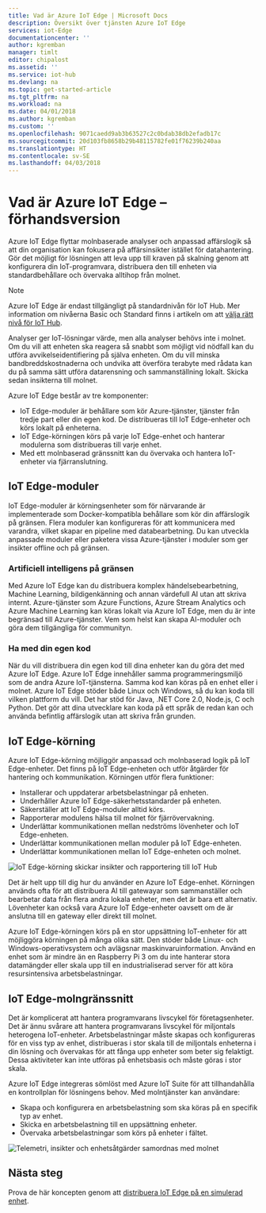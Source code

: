 ```yaml
---
title: Vad är Azure IoT Edge | Microsoft Docs
description: Översikt över tjänsten Azure IoT Edge
services: iot-Edge
documentationcenter: ''
author: kgremban
manager: timlt
editor: chipalost
ms.assetid: ''
ms.service: iot-hub
ms.devlang: na
ms.topic: get-started-article
ms.tgt_pltfrm: na
ms.workload: na
ms.date: 04/01/2018
ms.author: kgremban
ms.custom: ''
ms.openlocfilehash: 9071caedd9ab3b63527c2c0bdab38db2efadb17c
ms.sourcegitcommit: 20d103fb8658b29b48115782fe01f76239b240aa
ms.translationtype: HT
ms.contentlocale: sv-SE
ms.lasthandoff: 04/03/2018
---
```

# <a name="what-is-azure-iot-edge---preview"></a>Vad är Azure IoT Edge – förhandsversion

Azure IoT Edge flyttar molnbaserade analyser och anpassad affärslogik så att din organisation kan fokusera på affärsinsikter istället för datahantering. Gör det möjligt för lösningen att leva upp till kraven på skalning genom att konfigurera din IoT-programvara, distribuera den till enheten via standardbehållare och övervaka alltihop från molnet.

>[!NOTE]
>Azure IoT Edge är endast tillgängligt på standardnivån för IoT Hub. Mer information om nivåerna Basic och Standard finns i artikeln om att [välja rätt nivå för IoT Hub](../iot-hub/iot-hub-scaling.md).

Analyser ger IoT-lösningar värde, men alla analyser behövs inte i molnet. Om du vill att enheten ska reagera så snabbt som möjligt vid nödfall kan du utföra avvikelseidentifiering på själva enheten. Om du vill minska bandbreddskostnaderna och undvika att överföra terabyte med rådata kan du på samma sätt utföra datarensning och sammanställning lokalt. Skicka sedan insikterna till molnet. 

Azure IoT Edge består av tre komponenter:
* IoT Edge-moduler är behållare som kör Azure-tjänster, tjänster från tredje part eller din egen kod. De distribueras till IoT Edge-enheter och körs lokalt på enheterna. 
* IoT Edge-körningen körs på varje IoT Edge-enhet och hanterar modulerna som distribueras till varje enhet. 
* Med ett molnbaserad gränssnitt kan du övervaka och hantera IoT-enheter via fjärranslutning.

## <a name="iot-edge-modules"></a>IoT Edge-moduler

IoT Edge-moduler är körningsenheter som för närvarande är implementerade som Docker-kompatibla behållare som kör din affärslogik på gränsen. Flera moduler kan konfigureras för att kommunicera med varandra, vilket skapar en pipeline med databearbetning. Du kan utveckla anpassade moduler eller paketera vissa Azure-tjänster i moduler som ger insikter offline och på gränsen. 

### <a name="artificial-intelligence-on-the-edge"></a>Artificiell intelligens på gränsen

Med Azure IoT Edge kan du distribuera komplex händelsebearbetning, Machine Learning, bildigenkänning och annan värdefull AI utan att skriva internt. Azure-tjänster som Azure Functions, Azure Stream Analytics och Azure Machine Learning kan köras lokalt via Azure IoT Edge, men du är inte begränsad till Azure-tjänster. Vem som helst kan skapa AI-moduler och göra dem tillgängliga för communityn. 

### <a name="bring-your-own-code"></a>Ha med din egen kod

När du vill distribuera din egen kod till dina enheter kan du göra det med Azure IoT Edge. Azure IoT Edge innehåller samma programmeringsmiljö som de andra Azure IoT-tjänsterna. Samma kod kan köras på en enhet eller i molnet. Azure IoT Edge stöder både Linux och Windows, så du kan koda till vilken plattform du vill. Det har stöd för Java, .NET Core 2.0, Node.js, C och Python. Det gör att dina utvecklare kan koda på ett språk de redan kan och använda befintlig affärslogik utan att skriva från grunden.

## <a name="iot-edge-runtime"></a>IoT Edge-körning

Azure IoT Edge-körning möjliggör anpassad och molnbaserad logik på IoT Edge-enheter. Det finns på IoT Edge-enheten och utför åtgärder för hantering och kommunikation. Körningen utför flera funktioner:

* Installerar och uppdaterar arbetsbelastningar på enheten.
* Underhåller Azure IoT Edge-säkerhetsstandarder på enheten.
* Säkerställer att IoT Edge-moduler alltid körs.
* Rapporterar modulens hälsa till molnet för fjärrövervakning.
* Underlättar kommunikationen mellan nedströms lövenheter och IoT Edge-enheten.
* Underlättar kommunikationen mellan moduler på IoT Edge-enheten.
* Underlättar kommunikationen mellan IoT Edge-enheten och molnet.

![IoT Edge-körning skickar insikter och rapportering till IoT Hub][1]

Det är helt upp till dig hur du använder en Azure IoT Edge-enhet. Körningen används ofta för att distribuera AI till gatewayar som sammanställer och bearbetar data från flera andra lokala enheter, men det är bara ett alternativ. Lövenheter kan också vara Azure IoT Edge-enheter oavsett om de är anslutna till en gateway eller direkt till molnet.

Azure IoT Edge-körningen körs på en stor uppsättning IoT-enheter för att möjliggöra körningen på många olika sätt. Den stöder både Linux- och Windows-operativsystem och avlägsnar maskinvaruinformation. Använd en enhet som är mindre än en Raspberry Pi 3 om du inte hanterar stora datamängder eller skala upp till en industrialiserad server för att köra resursintensiva arbetsbelastningar.

## <a name="iot-edge-cloud-interface"></a>IoT Edge-molngränssnitt

Det är komplicerat att hantera programvarans livscykel för företagsenheter. Det är ännu svårare att hantera programvarans livscykel för miljontals heterogena IoT-enheter. Arbetsbelastningar måste skapas och konfigureras för en viss typ av enhet, distribueras i stor skala till de miljontals enheterna i din lösning och övervakas för att fånga upp enheter som beter sig felaktigt. Dessa aktiviteter kan inte utföras på enhetsbasis och måste göras i stor skala.

Azure IoT Edge integreras sömlöst med Azure IoT Suite för att tillhandahålla en kontrollplan för lösningens behov. Med molntjänster kan användare:

* Skapa och konfigurera en arbetsbelastning som ska köras på en specifik typ av enhet.
* Skicka en arbetsbelastning till en uppsättning enheter.
* Övervaka arbetsbelastningar som körs på enheter i fältet.

![Telemetri, insikter och enhetsåtgärder samordnas med molnet][2]

## <a name="next-steps"></a>Nästa steg

Prova de här koncepten genom att [distribuera IoT Edge på en simulerad enhet][lnk-quickstart].

<!-- Images -->
[1]: ./media/how-iot-edge-works/runtime.png
[2]: ./media/how-iot-edge-works/cloud-interface.png

<!-- Links -->
[lnk-quickstart]: quickstart.md
